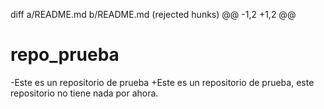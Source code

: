 diff a/README.md b/README.md	(rejected hunks)
@@ -1,2 +1,2 @@
 # repo_prueba
-Este es un repositorio de prueba
+Este es un repositorio de prueba, este repositorio no tiene nada por ahora.
